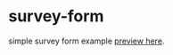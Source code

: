 # survey-form
simple survey form example [preview here](https://employee-surveyform.netlify.app/).

